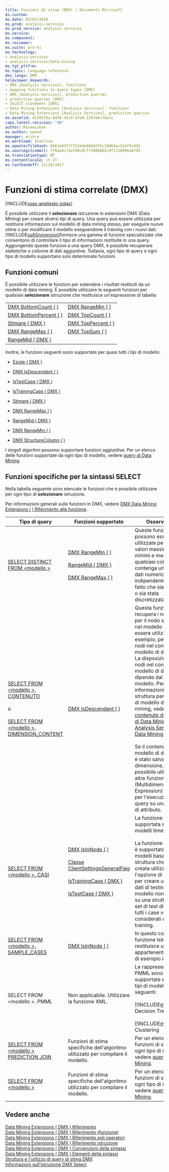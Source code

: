 ```yaml
---
title: Funzioni di stima (DMX) | Documenti Microsoft
ms.custom: 
ms.date: 03/02/2016
ms.prod: analysis-services
ms.prod_service: analysis-services
ms.service: 
ms.component: 
ms.reviewer: 
ms.suite: pro-bi
ms.technology:
- analysis-services
- analysis-services/data-mining
ms.tgt_pltfrm: 
ms.topic: language-reference
dev_langs: DMX
helpviewer_keywords:
- DMX [Analysis Services], functions
- mapping functions to query types [DMX]
- DMX [Analysis Services], prediction queries
- prediction queries [DMX]
- SELECT statement [DMX]
- Data Mining Extensions [Analysis Services], functions
- Data Mining Extensions [Analysis Services], prediction queries
ms.assetid: e128159a-0458-43c9-bfe9-129cb6cfbe1c
caps.latest.revision: "48"
author: Minewiskan
ms.author: owend
manager: erikre
ms.workload: Inactive
ms.openlocfilehash: bb62e03f1f151bde68dd2fbc10d64ac32ef9c993
ms.sourcegitcommit: 7f8aebc72e7d0c8cff3990865c9f1316996a67d5
ms.translationtype: MT
ms.contentlocale: it-IT
ms.lasthandoff: 11/20/2017
---
```

# <a name="general-prediction-functions-dmx"></a>Funzioni di stima correlate (DMX)
[!INCLUDE[ssas-appliesto-sqlas](../includes/ssas-appliesto-sqlas.md)]

  È possibile utilizzare il **selezionare** istruzione in estensioni DMX (Data Mining) per creare diversi tipi di query. Una query può essere utilizzata per restituire informazioni sul modello di data mining stesso, per eseguire nuove stime o per modificare il modello eseguendone il training con i nuovi dati. [!INCLUDE[ssASnoversion](../includes/ssasnoversion-md.md)]fornisce una gamma di funzioni specializzate che consentono di controllare il tipo di informazioni restituite in una query. Aggiungendo queste funzioni a una query DMX, è possibile recuperare statistiche o colonne di dati aggiuntive. Tuttavia, ogni tipo di query e ogni tipo di modello supportano solo determinate funzioni.  
  
## <a name="common-functions"></a>Funzioni comuni  
 È possibile utilizzare le funzioni per estendere i risultati restituiti da un modello di data mining. È possibile utilizzare le seguenti funzioni per qualsiasi **selezionare** istruzione che restituisce un'espressione di tabella:  
  
|||  
|-|-|  
|[DMX BottomCount &#40; &#41;](../dmx/bottomcount-dmx.md)|[DMX RangeMin &#40; &#41;](../dmx/rangemin-dmx.md)|  
|[DMX BottomPercent &#40; &#41;](../dmx/bottompercent-dmx.md)|[DMX TopCount &#40; &#41;](../dmx/topcount-dmx.md)|  
|[Stimare &#40; DMX &#41;](../dmx/predict-dmx.md)|[DMX TopPercent &#40; &#41;](../dmx/toppercent-dmx.md)|  
|[DMX RangeMax &#40; &#41;](../dmx/rangemax-dmx.md)|[DMX TopSum &#40; &#41;](../dmx/topsum-dmx.md)|  
|[RangeMid &#40; DMX &#41;](../dmx/rangemid-dmx.md)||  
  
 Inoltre, le funzioni seguenti sono supportate per quasi tutti i tipi di modello:  
  
-   [Esiste &#40; DMX &#41;](../dmx/exists-dmx.md)  
  
-   [DMX IsDescendant &#40; &#41;](../dmx/isdescendant-dmx.md)  
  
-   [IsTestCase &#40; DMX &#41;](../dmx/istestcase-dmx.md)  
  
-   [IsTrainingCase &#40; DMX &#41;](../dmx/istrainingcase-dmx.md)  
  
-   [Stimare &#40; DMX &#41;](../dmx/predict-dmx.md)  
  
-   [DMX RangeMax &#40; &#41;](../dmx/rangemax-dmx.md)  
  
-   [RangeMid &#40; DMX &#41;](../dmx/rangemid-dmx.md)  
  
-   [DMX RangeMin &#40; &#41;](../dmx/rangemin-dmx.md)  
  
-   [DMX StructureColumn &#40; &#41;](../dmx/structurecolumn-dmx.md)  
  
 I singoli algoritmi possono supportare funzioni aggiuntive. Per un elenco delle funzioni supportate da ogni tipo di modello, vedere [query di Data Mining](../analysis-services/data-mining/data-mining-queries.md).  
  
## <a name="functions-specific-to-select-syntax"></a>Funzioni specifiche per la sintassi SELECT  
 Nella tabella seguente sono elencate le funzioni che è possibile utilizzare per ogni tipo di **selezionare** istruzione.  
  
 Per informazioni generali sulle funzioni in DMX, vedere [DMX Data Mining Extensions &#40; &#41; Riferimento alla funzione](../dmx/data-mining-extensions-dmx-function-reference.md).  
  
|Tipo di query|Funzioni supportate|Osservazioni|  
|----------------|-------------------------|-------------|  
|[SELECT DISTINCT FROM \<modello >](../dmx/select-distinct-from-model-dmx.md)|[DMX RangeMin &#40; &#41;](../dmx/rangemin-dmx.md)<br /><br /> [RangeMid &#40; DMX &#41;](../dmx/rangemid-dmx.md)<br /><br /> [DMX RangeMax &#40; &#41;](../dmx/rangemax-dmx.md)|Queste funzioni possono essere utilizzate per fornire valori massimi, valori minimi e medie per qualsiasi colonna che contenga un tipo di dati numerico, indipendentemente dal fatto che sia continua o sia stata discretizzata.|  
|[SELECT FROM \<modello >. CONTENUTO](../dmx/select-from-model-content-dmx.md)<br /><br /> o<br /><br /> [SELECT FROM \<modello >. DIMENSION_CONTENT](../dmx/select-from-model-dimension-content-dmx.md)|[DMX IsDescendant &#40; &#41;](../dmx/isdescendant-dmx.md)|Questa funzione recupera i nodi figlio per il nodo specificato nel modello e può essere utilizzata, ad esempio, per scorrere i nodi nel contenuto del modello di data mining. La disposizione dei nodi nel contenuto del modello di data mining dipende dal tipo di modello. Per informazioni sulla struttura per ogni tipo di modello di data mining, vedere [contenuto del modello di Data Mining &#40; Analysis Services - Data Mining &#41; ](../analysis-services/data-mining/mining-model-content-analysis-services-data-mining.md).<br /><br /> Se il contenuto del modello di data mining è stato salvato come dimensione, è anche possibile utilizzare altre funzioni MDX (Multidimensional Expression) disponibili per l'esecuzione di query su una gerarchia di attributo.|  
|[SELECT FROM \<modello >. CASI](../dmx/select-from-model-cases-dmx.md)|[DMX IsInNode &#40; &#41;](../dmx/isinnode-dmx.md)<br /><br /> [Classe ClientSettingsGeneralFlag](../relational-databases/wmi-provider-configuration-classes/clientsettingsgeneralflag-class/clientsettingsgeneralflag-class.md)<br /><br /> [IsTrainingCase &#40; DMX &#41;](../dmx/istrainingcase-dmx.md)<br /><br /> [IsTestCase &#40; DMX &#41;](../dmx/istestcase-dmx.md)|La funzione Lag è supportata solo per i modelli time series.<br /><br /> La funzione IsTestCase è supportata nei modelli basati su una struttura che è stata creata utilizzando l'opzione di controllo, per creare un set di dati di testing. Se il modello non è basato su una struttura con un set di test di controllo, tutti i case vengono considerati case di training.|  
|[SELECT FROM \<modello >. SAMPLE_CASES](../dmx/select-from-model-sample-cases-dmx.md)|[DMX IsInNode &#40; &#41;](../dmx/isinnode-dmx.md)|In questo contesto, la funzione IsInNode restituisce un caso appartenente a un set di esempio idealizzati.|  
|SELECT FROM \<modello >. PMML|Non applicabile. Utilizzare la funzione XML.|Le rappresentazioni PMML sono supportate solo per i tipi di modello seguenti:<br /><br /> [!INCLUDE[msCoName](../includes/msconame-md.md)] Decision Trees<br /><br /> [!INCLUDE[msCoName](../includes/msconame-md.md)] Clustering|  
|[SELECT FROM \<modello > PREDICTION JOIN](../dmx/select-from-model-prediction-join-dmx.md)|Funzioni di stima specifiche dell'algoritmo utilizzato per compilare il modello.|Per un elenco di funzioni di stima per ogni tipo di modello, vedere [query di Data Mining](../analysis-services/data-mining/data-mining-queries.md).|  
|[SELECT FROM \<modello >](../dmx/select-from-model-dmx.md)|Funzioni di stima specifiche dell'algoritmo utilizzato per compilare il modello.|Per un elenco di funzioni di stima per ogni tipo di modello, vedere [query di Data Mining](../analysis-services/data-mining/data-mining-queries.md).|  
  
## <a name="see-also"></a>Vedere anche  
 [Data Mining Extensions &#40; DMX &#41; Riferimento](../dmx/data-mining-extensions-dmx-reference.md)   
 [Data Mining Extensions &#40; DMX &#41; Riferimento (funzione)](../dmx/data-mining-extensions-dmx-function-reference.md)   
 [Data Mining Extensions &#40; DMX &#41; Riferimento agli operatori](../dmx/data-mining-extensions-dmx-operator-reference.md)   
 [Data Mining Extensions &#40; DMX &#41; Riferimento istruzione](../dmx/data-mining-extensions-dmx-statements.md)   
 [Data Mining Extensions &#40; DMX &#41; Convenzioni della sintassi](../dmx/data-mining-extensions-dmx-syntax-conventions.md)   
 [Data Mining Extensions &#40; DMX &#41; Elementi della sintassi](../dmx/data-mining-extensions-dmx-syntax-elements.md)   
 [Struttura e l'utilizzo di query di stima DMX](../dmx/structure-and-usage-of-dmx-prediction-queries.md)   
 [Informazioni sull'istruzione DMX Select](../dmx/understanding-the-dmx-select-statement.md)  
  
  
